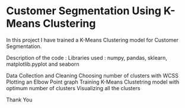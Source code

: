 # Customer Segmentation Using K-Means Clustering

In this project I have trained a K-Means Clustering model for Customer Segmentation.

Description of the code : Libraries used : numpy, pandas, sklearn, matplotlib.pyplot and seaborn

Data Collection and Cleaning
Choosing number of clusters with WCSS
Plotting an Elbow Point graph
Training K-Means Clustetring model with optimum number of clusters
Visualizing all the clusters

Thank You
